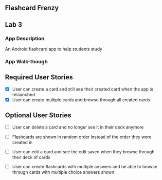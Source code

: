 ## Flashcard Frenzy



## Lab 3

### App Description
An Android flashcard app to help students study

### App Walk-though


## Required User Stories
- [x] User can create a card and still see their created card when the app is relaunched
- [x] User can create multiple cards and browse through all created cards

## Optional User Stories
- [ ] User can delete a card and no longer see it in their deck anymore
- [ ] Flashcards are shown in random order instead of the order they were created in
- [ ] User can edit a card and see the edit saved when they browse through their deck of cards
- [ ] User can create flashcards with multiple answers and be able to browse through cards with multiple choice answers shown

